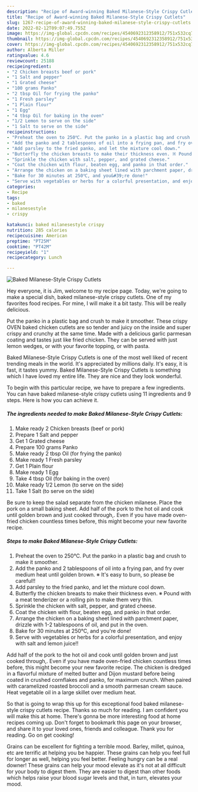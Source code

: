 ```yaml
---
description: "Recipe of Award-winning Baked Milanese-Style Crispy Cutlets"
title: "Recipe of Award-winning Baked Milanese-Style Crispy Cutlets"
slug: 1267-recipe-of-award-winning-baked-milanese-style-crispy-cutlets
date: 2022-02-12T09:07:49.755Z
image: https://img-global.cpcdn.com/recipes/4540692312358912/751x532cq70/baked-milanese-style-crispy-cutlets-recipe-main-photo.jpg
thumbnail: https://img-global.cpcdn.com/recipes/4540692312358912/751x532cq70/baked-milanese-style-crispy-cutlets-recipe-main-photo.jpg
cover: https://img-global.cpcdn.com/recipes/4540692312358912/751x532cq70/baked-milanese-style-crispy-cutlets-recipe-main-photo.jpg
author: Alberta Miller
ratingvalue: 4.6
reviewcount: 25188
recipeingredient:
- "2 Chicken breasts beef or pork"
- "1 Salt and pepper"
- "1 Grated cheese"
- "100 grams Panko"
- "2 tbsp Oil for frying the panko"
- "1 Fresh parsley"
- "1 Plain flour"
- "1 Egg"
- "4 tbsp Oil for baking in the oven"
- "1/2 Lemon to serve on the side"
- "1 Salt to serve on the side"
recipeinstructions:
- "Preheat the oven to 250℃. Put the panko in a plastic bag and crush to make it smoother."
- "Add the panko and 2 tablespoons of oil into a frying pan, and fry over medium heat until golden brown. ※ It&#39;s easy to burn, so please be careful!!"
- "Add parsley to the fried panko, and let the mixture cool down."
- "Butterfly the chicken breasts to make their thickness even. ※ Pound with a meat tenderizer or a rolling pin to make them very thin."
- "Sprinkle the chicken with salt, pepper, and grated cheese."
- "Coat the chicken with flour, beaten egg, and panko in that order."
- "Arrange the chicken on a baking sheet lined with parchment paper, drizzle with 1-2 tablespoons of oil, and put in the oven."
- "Bake for 30 minutes at 250℃, and you&#39;re done!"
- "Serve with vegetables or herbs for a colorful presentation, and enjoy with salt and lemon juice!!"
categories:
- Recipe
tags:
- baked
- milanesestyle
- crispy

katakunci: baked milanesestyle crispy 
nutrition: 285 calories
recipecuisine: American
preptime: "PT25M"
cooktime: "PT42M"
recipeyield: "1"
recipecategory: Lunch

---
```



![Baked Milanese-Style Crispy Cutlets](https://img-global.cpcdn.com/recipes/4540692312358912/751x532cq70/baked-milanese-style-crispy-cutlets-recipe-main-photo.jpg)

Hey everyone, it is Jim, welcome to my recipe page. Today, we're going to make a special dish, baked milanese-style crispy cutlets. One of my favorites food recipes. For mine, I will make it a bit tasty. This will be really delicious.

Put the panko in a plastic bag and crush to make it smoother. These crispy OVEN baked chicken cutlets are so tender and juicy on the inside and super crispy and crunchy at the same time. Made with a delicious garlic parmesan coating and tastes just like fried chicken. They can be served with just lemon wedges, or with your favorite topping, or with pasta.

Baked Milanese-Style Crispy Cutlets is one of the most well liked of recent trending meals in the world. It's appreciated by millions daily. It's easy, it is fast, it tastes yummy. Baked Milanese-Style Crispy Cutlets is something which I have loved my entire life. They are nice and they look wonderful.


To begin with this particular recipe, we have to prepare a few ingredients. You can have baked milanese-style crispy cutlets using 11 ingredients and 9 steps. Here is how you can achieve it.

<!--inarticleads1-->

##### The ingredients needed to make Baked Milanese-Style Crispy Cutlets:

1. Make ready 2 Chicken breasts (beef or pork)
1. Prepare 1 Salt and pepper
1. Get 1 Grated cheese
1. Prepare 100 grams Panko
1. Make ready 2 tbsp Oil (for frying the panko)
1. Make ready 1 Fresh parsley
1. Get 1 Plain flour
1. Make ready 1 Egg
1. Take 4 tbsp Oil (for baking in the oven)
1. Make ready 1/2 Lemon (to serve on the side)
1. Take 1 Salt (to serve on the side)


Be sure to keep the salad separate from the chicken milanese. Place the pork on a small baking sheet. Add half of the pork to the hot oil and cook until golden brown and just cooked through,. Even if you have made oven-fried chicken countless times before, this might become your new favorite recipe. 

<!--inarticleads2-->

##### Steps to make Baked Milanese-Style Crispy Cutlets:

1. Preheat the oven to 250℃. Put the panko in a plastic bag and crush to make it smoother.
1. Add the panko and 2 tablespoons of oil into a frying pan, and fry over medium heat until golden brown. ※ It&#39;s easy to burn, so please be careful!!
1. Add parsley to the fried panko, and let the mixture cool down.
1. Butterfly the chicken breasts to make their thickness even. ※ Pound with a meat tenderizer or a rolling pin to make them very thin.
1. Sprinkle the chicken with salt, pepper, and grated cheese.
1. Coat the chicken with flour, beaten egg, and panko in that order.
1. Arrange the chicken on a baking sheet lined with parchment paper, drizzle with 1-2 tablespoons of oil, and put in the oven.
1. Bake for 30 minutes at 250℃, and you&#39;re done!
1. Serve with vegetables or herbs for a colorful presentation, and enjoy with salt and lemon juice!!


Add half of the pork to the hot oil and cook until golden brown and just cooked through,. Even if you have made oven-fried chicken countless times before, this might become your new favorite recipe. The chicken is dredged in a flavorful mixture of melted butter and Dijon mustard before being coated in crushed cornflakes and panko, for maximum crunch. When paired with caramelized roasted broccoli and a smooth parmesan cream sauce. Heat vegetable oil in a large skillet over medium heat. 

So that is going to wrap this up for this exceptional food baked milanese-style crispy cutlets recipe. Thanks so much for reading. I am confident you will make this at home. There's gonna be more interesting food at home recipes coming up. Don't forget to bookmark this page on your browser, and share it to your loved ones, friends and colleague. Thank you for reading. Go on get cooking!

Grains can be excellent for fighting a terrible mood. Barley, millet, quinoa, etc are terrific at helping you be happier. These grains can help you feel full for longer as well, helping you feel better. Feeling hungry can be a real downer! These grains can help your mood elevate as it's not at all difficult for your body to digest them. They are easier to digest than other foods which helps raise your blood sugar levels and that, in turn, elevates your mood.
